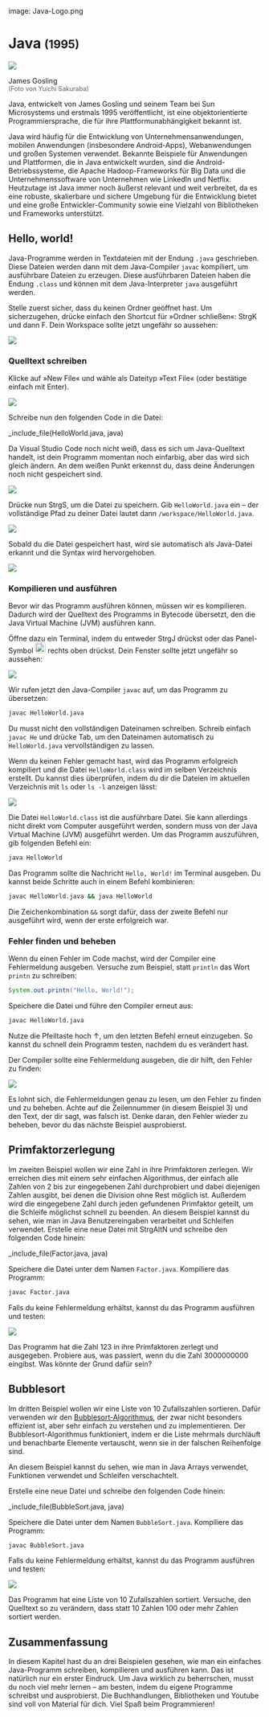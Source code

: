 <div class='meta'>
image: Java-Logo.png
</div>

# Java <span style='font-size: 80%;'>(1995)</span>

<div class='floatright' style='width: 12em;'>
    <img src='gosling.webp'>
    <p>
      James Gosling<br>
      <span style='font-size: 90%; opacity: 0.7;'>(Foto von Yuichi Sakuraba)</span>
    </p>
</div>

<p class='abstract'>
Java, entwickelt von James Gosling und seinem Team bei Sun Microsystems und erstmals 1995 veröffentlicht, ist eine objektorientierte Programmiersprache, die für ihre Plattformunabhängigkeit bekannt ist.
</p>

Java wird häufig für die Entwicklung von Unternehmensanwendungen, mobilen Anwendungen (insbesondere Android-Apps), Webanwendungen und großen Systemen verwendet. Bekannte Beispiele für Anwendungen und Plattformen, die in Java entwickelt wurden, sind die Android-Betriebssysteme, die Apache Hadoop-Frameworks für Big Data und die Unternehmenssoftware von Unternehmen wie LinkedIn und Netflix. Heutzutage ist Java immer noch äußerst relevant und weit verbreitet, da es eine robuste, skalierbare und sichere Umgebung für die Entwicklung bietet und eine große Entwickler-Community sowie eine Vielzahl von Bibliotheken und Frameworks unterstützt.

## Hello, world!

Java-Programme werden in Textdateien mit der Endung `.java` geschrieben. Diese Dateien werden dann mit dem Java-Compiler `javac` kompiliert, um ausführbare Dateien zu erzeugen. Diese ausführbaren Dateien haben die Endung `.class` und können mit dem Java-Interpreter `java` ausgeführt werden.

Stelle zuerst sicher, dass du keinen Ordner geöffnet hast. Um sicherzugehen, drücke einfach den Shortcut für »Ordner schließen«: <span class='key'>Strg</span><span class='key'>K</span> und dann <span class='key'>F</span>. Dein Workspace sollte jetzt ungefähr so aussehen:

<img class='full' src='fresh-start.webp'>

### Quelltext schreiben

Klicke auf »New File« und wähle als Dateityp »Text File« (oder bestätige einfach mit <span class='key'>Enter</span>).

<img class='full' src='choose-filename.webp'>

Schreibe nun den folgenden Code in die Datei:

_include_file(HelloWorld.java, java)

Da Visual Studio Code noch nicht weiß, dass es sich um Java-Quelltext handelt, ist dein Programm momentan noch einfarbig, aber das wird sich gleich ändern. An dem weißen Punkt erkennst du, dass deine Änderungen noch nicht gespeichert sind.

<img class='full' src='no-syntax-highlighting.webp'>

Drücke nun <span class='key'>Strg</span><span class='key'>S</span>, um die Datei zu speichern. Gib `HelloWorld.java` ein – der vollständige Pfad zu deiner Datei lautet dann `/workspace/HelloWorld.java`.

<img class='full' src='enter-filename.webp'>

Sobald du die Datei gespeichert hast, wird sie automatisch als Java-Datei erkannt und die Syntax wird hervorgehoben.

<img class='full' src='syntax-highlighting.webp'>

### Kompilieren und ausführen

Bevor wir das Programm ausführen können, müssen wir es kompilieren.
Dadurch wird der Quelltext des Programms in Bytecode übersetzt, den die Java Virtual Machine (JVM) ausführen kann.

Öffne dazu ein Terminal, indem du entweder <span class='key'>Strg</span><span class='key'>J</span> drückst oder das Panel-Symbol <img src='../basics/panel.webp' style='border-radius: 4px; height: 1.5em;'> rechts oben drückst. Dein Fenster sollte jetzt ungefähr so aussehen:

<img class='full' src='code-with-terminal.webp'>

Wir rufen jetzt den Java-Compiler `javac` auf, um das Programm zu übersetzen:

```bash
javac HelloWorld.java
```

<div class='hint'>
Du musst nicht den vollständigen Dateinamen schreiben. Schreib einfach <code>javac He</code> und drücke <span class='key'>Tab</span>, um den Dateinamen automatisch zu <code>HelloWorld.java</code> vervollständigen zu lassen.
</div>

Wenn du keinen Fehler gemacht hast, wird das Programm erfolgreich kompiliert und die Datei `HelloWorld.class` wird im selben Verzeichnis erstellt. Du kannst dies überprüfen, indem du dir die Dateien im aktuellen Verzeichnis mit `ls` oder `ls -l` anzeigen lässt:

<img class='full' src='ls.webp'>

Die Datei `HelloWorld.class` ist die ausführbare Datei. Sie kann allerdings nicht direkt vom Computer ausgeführt werden, sondern muss von der Java Virtual Machine (JVM) ausgeführt werden.
Um das Programm auszuführen, gib folgenden Befehl ein:

```bash
java HelloWorld
```

Das Programm sollte die Nachricht `Hello, World!` im Terminal ausgeben. Du kannst beide Schritte auch in einem Befehl kombinieren:

```bash
javac HelloWorld.java && java HelloWorld
```

<div class='hint'>
Die Zeichenkombination <code>&amp;&amp;</code> sorgt dafür, dass der zweite Befehl nur ausgeführt wird, wenn der erste erfolgreich war.
</div>

### Fehler finden und beheben

Wenn du einen Fehler im Code machst, wird der Compiler eine Fehlermeldung ausgeben. Versuche zum Beispiel, statt `println` das Wort `printn` zu schreiben:

```java
System.out.printn("Hello, World!");
```

Speichere die Datei und führe den Compiler erneut aus:

```bash
javac HelloWorld.java
```

<div class='hint'>
Nutze die Pfeiltaste hoch <span class='key'>↑</span>, um den letzten Befehl erneut einzugeben. So kannst du schnell dein Programm testen, nachdem du es verändert hast.
</div>

Der Compiler sollte eine Fehlermeldung ausgeben, die dir hilft, den Fehler zu finden:

<img class='full' src='hello-error.webp'>

Es lohnt sich, die Fehlermeldungen genau zu lesen, um den Fehler zu finden und zu beheben. Achte auf die Zeilennummer (in diesem Beispiel 3) und den Text, der dir sagt, was falsch ist. Denke daran, den Fehler wieder zu beheben, bevor du das nächste Beispiel ausprobierst.

## Primfaktorzerlegung

Im zweiten Beispiel wollen wir eine Zahl in ihre Primfaktoren zerlegen.
Wir erreichen dies mit einem sehr einfachen Algorithmus, der einfach alle Zahlen von 2 bis zur eingegebenen Zahl durchprobiert und dabei diejenigen Zahlen ausgibt, bei denen die Division ohne Rest möglich ist. Außerdem wird die eingegebene Zahl durch jeden gefundenen Primfaktor geteilt, um die Schleife möglichst schnell zu beenden. An diesem Beispiel kannst du sehen, wie man in Java Benutzereingaben verarbeitet und Schleifen verwendet.
Erstelle eine neue Datei mit <span class='key'>Strg</span><span class='key'>Alt</span><span class='key'>N</span> und schreibe den folgenden Code hinein:

_include_file(Factor.java, java)

Speichere die Datei unter dem Namen `Factor.java`. Kompiliere das Programm:

```bash
javac Factor.java
```

Falls du keine Fehlermeldung erhältst, kannst du das Programm ausführen und testen:

<img class='full' src='try-factor.webp'>

Das Programm hat die Zahl 123 in ihre Primfaktoren zerlegt und ausgegeben. Probiere aus, was passiert, wenn du die Zahl 3000000000 eingibst. Was könnte der Grund dafür sein?

## Bubblesort

Im dritten Beispiel wollen wir eine Liste von 10 Zufallszahlen sortieren. Dafür verwenden wir den [Bubblesort-Algorithmus](https://de.wikipedia.org/wiki/Bubblesort), der zwar nicht besonders effizient ist, aber sehr einfach zu verstehen und zu implementieren. Der Bubblesort-Algorithmus funktioniert, indem er die Liste mehrmals durchläuft und benachbarte Elemente vertauscht, wenn sie in der falschen Reihenfolge sind.

An diesem Beispiel kannst du sehen, wie man in Java Arrays verwendet, Funktionen verwendet und Schleifen verschachtelt.

Erstelle eine neue Datei und schreibe den folgenden Code hinein:

_include_file(BubbleSort.java, java)

Speichere die Datei unter dem Namen `BubbleSort.java`. Kompiliere das Programm:

```bash
javac BubbleSort.java
```
Falls du keine Fehlermeldung erhältst, kannst du das Programm ausführen und testen:

<img class='full' src='bubblesort.webp'>

Das Programm hat eine Liste von 10 Zufallszahlen sortiert. Versuche, den Quelltext so zu verändern, dass statt 10 Zahlen 100 oder mehr Zahlen sortiert werden.

## Zusammenfassung

In diesem Kapitel hast du an drei Beispielen gesehen, wie man ein einfaches Java-Programm schreiben, kompilieren und ausführen kann. Das ist natürlich nur ein erster Eindruck. Um Java wirklich zu beherrschen, musst du noch viel mehr lernen – am besten, indem du eigene Programme schreibst und ausprobierst. Die Buchhandlungen, Bibliotheken und Youtube sind voll von Material für dich. Viel Spaß beim Programmieren!
